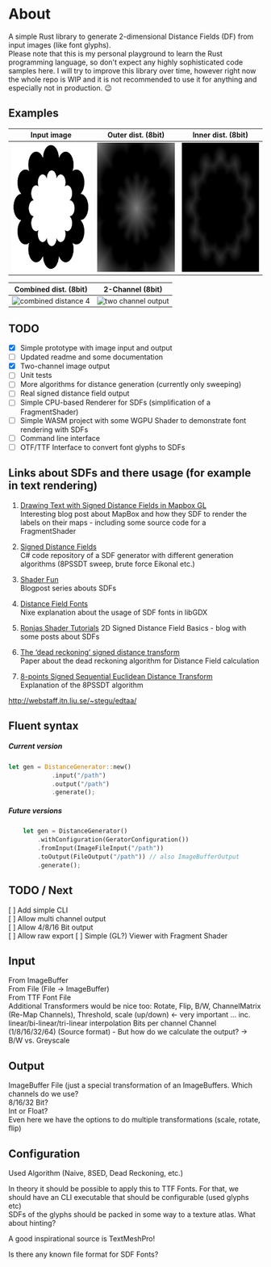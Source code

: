 # About

A simple Rust library to generate 2-dimensional Distance Fields (DF) from input
images (like font glyphs).  
Please note that this is my personal playground to learn the Rust programming 
language, so don't expect any highly sophisticated code samples here. 
I will try to improve this library over time, however right now the whole repo
is WIP and it is not recommended to use it for anything 
and especially not in production. 😉

## Examples

| Input image| Outer dist. (8bit) | Inner dist. (8bit) |  
| --- | --- | --- |  
| <img alt="input image 1" src="assets/example_2_rgba_512x512.png" width="256" height="256" /> | <img alt="outer distance 1" src="output/odf_example_2_512x512.png" width="256" height="256" /> | <img alt="inner distance 1" src="output/idf_example_2_512x512.png" width="256" height="256" />   

| Combined dist. (8bit) | 2-Channel (8bit) |    
| --- | --- |  
| <img alt="combined distance 4" src="output/cdf_example_2_rgba_512x512.png" width="256" height="256" /> | <img alt="two channel output" src="output/cdf_example_2_rgba_512x512_2_channel.png" width="256" height="256" /> |  
## TODO

- [x] Simple prototype with image input and output  
- [ ] Updated readme and some documentation  
- [X] Two-channel image output 
- [ ] Unit tests  
- [ ] More algorithms for distance generation (currently only sweeping)
- [ ] Real signed distance field output  
- [ ] Simple CPU-based Renderer for SDFs (simplification of a FragmentShader)  
- [ ] Simple WASM project with some WGPU Shader to demonstrate font rendering with SDFs  
- [ ] Command line interface  
- [ ] OTF/TTF Interface to convert font glyphs to SDFs  
 
## Links about SDFs and there usage (for example in text rendering) 

1) [Drawing Text with Signed Distance Fields in Mapbox GL](https://blog.mapbox.com/drawing-text-with-signed-distance-fields-in-mapbox-gl-b0933af6f817)  
Interesting blog post about MapBox and how they SDF to render the labels on their maps - 
including some source code for a FragmentShader

1) [Signed Distance Fields](https://github.com/chriscummings100/signeddistancefields/blob/master/Assets/SignedDistanceFields/SignedDistanceFieldGenerator.cs)  
C# code repository of a SDF generator with different generation algorithms 
(8PSSDT sweep, brute force Eikonal etc.)

1) [Shader Fun](https://shaderfun.com/)  
Blogpost series abouts SDFs

1) [Distance Field Fonts](https://github.com/libgdx/libgdx/wiki/Distance-field-fonts)  
Nixe explanation about the usage of SDF fonts in libGDX  

1) [Ronjas Shader Tutorials](https://www.ronja-tutorials.com/2018/11/10/2d-sdf-basics.html)
2D Signed Distance Field Basics - blog with some posts about SDFs

1) [The ‘dead reckoning’ signed distance transform](https://perso.ensta-paris.fr/~manzaner/Download/IAD/Grevera_04.pdf)  
Paper about the dead reckoning algorithm for Distance Field calculation

1) [8-points Signed Sequential Euclidean Distance Transform](https://github.com/Lisapple/8SSEDT)  
Explanation of the 8PSSDT algorithm

http://webstaff.itn.liu.se/~stegu/edtaa/

## Fluent syntax

##### Current version
```rust
let gen = DistanceGenerator::new()
            .input("/path")
            .output("/path")
            .generate();
```

##### Future versions

```rust
    let gen = DistanceGenerator()
        .withConfiguration(GeratorConfiguration())
        .fromInput(ImageFileInput("/path"))
        .toOutput(FileOutput("/path")) // also ImageBufferOutput
        .generate();
```

## TODO / Next

[ ] Add simple CLI  
[ ] Allow multi channel output  
[ ] Allow 4/8/16 Bit output  
[ ] Allow raw export
[ ] Simple (GL?) Viewer with Fragment Shader 

## Input
From ImageBuffer  
From File (File -> ImageBuffer)  
From TTF Font File  
Additional Transformers would be nice too:
Rotate, Flip, B/W, ChannelMatrix (Re-Map Channels), Threshold,
scale (up/down) <- very important ... inc. linear/bi-linear/tri-linear interpolation
Bits per channel Channel (1/8/16/32/64) (Source format) - 
But how do we calculate the output? ->  B/W vs. Greyscale

## Output  
ImageBuffer
File (just a special transformation of an ImageBuffers. Which channels do we use?   
8/16/32 Bit?  
Int or Float?  
Even here we have the options to do multiple transformations (scale, rotate, flip)  


## Configuration  
Used Algorithm (Naive, 8SED, Dead Reckoning, etc.)

In theory it should be possible to apply this to TTF Fonts. For that, we should have an CLI executable
that should be configurable (used glyphs etc)  
SDFs of the glyphs should be packed in some way to a texture atlas. What about hinting?

A good inspirational source is TextMeshPro!

Is there any known file format for SDF Fonts?
